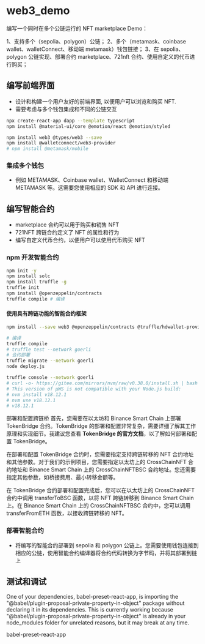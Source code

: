 # web3_demo

编写一个同时在多个公链运行的 NFT marketplace Demo：

1、支持多个（sepolia、polygon）公链；
2、多个（metamask、coinbase wallet、walletConnect、移动端 metamask）钱包链接；
3、在 sepolia、polygon 公链实现、部署合约 marketplace、721nft 合约、使用自定义的代币进行购买；

## 编写前端界面

- 设计和构建一个用户友好的前端界面, 以便用户可以浏览和购买 NFT.
- 需要考虑与多个钱包集成和不同的公链交互

```sh
npx create-react-app dapp --template typescript
npm install @material-ui/core @emotion/react @emotion/styled

npm install web3 @types/web3 --save
npm install @walletconnect/web3-provider
# npm install @metamask/mobile
```

### 集成多个钱包

- 例如 METAMASK、Coinbase wallet、WalletConnect 和移动端 METAMASK 等。这需要您使用相应的 SDK 和 API 进行连接。

## 编写智能合约

- marketplace 合约可以用于购买和销售 NFT
- 721NFT 跨链合约定义了 NFT 的属性和行为
- 编写自定义代币合约，以便用户可以使用代币购买 NFT

### npm 开发智能合约

```sh
npm init -y
npm install solc
npm install truffle -g
truffle init
npm install @openzeppelin/contracts
truffle compile # 编译
```

#### 使用具有跨链功能的智能合约框架

```sh
npm install --save web3 @openzeppelin/contracts @truffle/hdwallet-provider

# 编译
truffle compile
# truffle test --network goerli
# 合约部署
truffle migrate --network goerli
node deploy.js

truffle console --network goerli
# curl -o- https://gitee.com/mirrors/nvm/raw/v0.38.0/install.sh | bash
# This version of µWS is not compatible with your Node.js build:
# nvm install v18.12.1
# nvm use v18.12.1
# v18.12.1
```

部署和配置跨链桥
首先，您需要在以太坊和 Binance Smart Chain 上部署 TokenBridge 合约。TokenBridge 的部署和配置非常复杂，需要详细了解其工作原理和实现细节。我建议您查看 **TokenBridge 的官方文档**，以了解如何部署和配置 TokenBridge。

在部署和配置 TokenBridge 合约时，您需要指定支持跨链转移的 NFT 合约地址和其他参数。对于我们的示例项目，您需要指定以太坊上的 CrossChainNFT 合约地址和 Binance Smart Chain 上的 CrossChainNFTBSC 合约地址。您还需要指定其他参数，如桥接费用、最小转移金额等。

在 TokenBridge 合约部署和配置完成后，您可以在以太坊上的 CrossChainNFT 合约中调用 transferToBSC 函数，以将 NFT 跨链转移到 Binance Smart Chain 上。在 Binance Smart Chain 上的 CrossChainNFTBSC 合约中，您可以调用 transferFromETH 函数，以接收跨链转移的 NFT。

### 部署智能合约

- 将编写的智能合约部署到 sepolia 和 polygon 公链上。您需要使用钱包连接到相应的公链，使用智能合约编译器将合约代码转换为字节码，并将其部署到链上

## 测试和调试

One of your dependencies, babel-preset-react-app, is importing the
"@babel/plugin-proposal-private-property-in-object" package without
declaring it in its dependencies. This is currently working because
"@babel/plugin-proposal-private-property-in-object" is already in your
node_modules folder for unrelated reasons, but it may break at any time.

babel-preset-react-app
